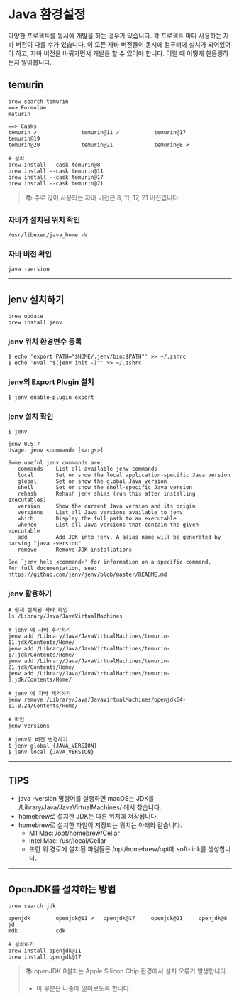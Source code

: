 # Java 환경설정

다양한 프로젝트를 동시에 개발을 하는 경우가 있습니다. 각 프로젝트 마다 사용하는 자바 버전이 다를 수가
있습니다. 이 모든 자바 버전들이 동시에 컴퓨터에 설치가 되어있어야 하고, 자바 버전을 바꿔가면서 개발을
할 수 있어야 합니다. 이럴 때 어떻게 핸들링하는지 알아봅니다.

## temurin

```shell
brew search temurin
==> Formulae
maturin

==> Casks
temurin ✔              temurin@11 ✔           temurin@17             temurin@19
temurin@20             temurin@21             temurin@8 ✔

# 설치
brew install --cask temurin@8
brew install --cask temurin@11
brew install --cask temurin@17
brew install --cask temurin@21
```

> 📚 주로 많이 사용되는 자바 버전은 8, 11, 17, 21 버전입니다.

### 자바가 설치된 위치 확인

```shell
/usr/libexec/java_home -V
```

### 자바 버전 확인

```shell
java -version
```

---

## jenv 설치하기

```shell
brew update
brew install jenv
```

### jenv 위치 환경변수 등록

```shell
$ echo 'export PATH="$HOME/.jenv/bin:$PATH"' >> ~/.zshrc
$ echo 'eval "$(jenv init -)"' >> ~/.zshrc
```

### jenv의 Export Plugin 설치

```shell
$ jenv enable-plugin export
```

### jenv 설치 확인

```shell
$ jenv

jenv 0.5.7
Usage: jenv <command> [<args>]

Some useful jenv commands are:
   commands    List all available jenv commands
   local       Set or show the local application-specific Java version
   global      Set or show the global Java version
   shell       Set or show the shell-specific Java version
   rehash      Rehash jenv shims (run this after installing executables)
   version     Show the current Java version and its origin
   versions    List all Java versions available to jenv
   which       Display the full path to an executable
   whence      List all Java versions that contain the given executable
   add         Add JDK into jenv. A alias name will be generated by parsing "java -version"
   remove      Remove JDK installations

See `jenv help <command>' for information on a specific command.
For full documentation, see: https://github.com/jenv/jenv/blob/master/README.md
```

### jenv 활용하기

```shell
# 현재 설치된 자바 확인
ls /Library/Java/JavaVirtualMachines

# jenv 에 자바 추가하기
jenv add /Library/Java/JavaVirtualMachines/temurin-11.jdk/Contents/Home/
jenv add /Library/Java/JavaVirtualMachines/temurin-17.jdk/Contents/Home/
jenv add /Library/Java/JavaVirtualMachines/temurin-21.jdk/Contents/Home/
jenv add /Library/Java/JavaVirtualMachines/temurin-8.jdk/Contents/Home/

# jenv 에 자바 제거하기
jenv remove /Library/Java/JavaVirtualMachines/openjdk64-11.0.24/Contents/Home/

# 확인
jenv versions

# jenv로 버전 변경하기
$ jenv global {JAVA_VERSION}
$ jenv local {JAVA_VERSION}
```

---

## TIPS

- java -version 명령어를 실행하면 macOS는 JDK를 /Library/Java/JavaVirtualMachines/
  에서 찾습니다.
- homebrew로 설치한 JDK는 다른 위치에 저장됩니다.
- homebrew로 설치한 파일이 저장되는 위치는 아래와 같습니다.
  - M1 Mac: /opt/homebrew/Cellar
  - Intel Mac: /usr/local/Cellar
  - 또한 위 경로에 설치된 파일들은 /opt/homebrew/opt에 soft-link를 생성합니다.

---

## OpenJDK를 설치하는 방법

```shell
brew search jdk

openjdk        openjdk@11 ✔   openjdk@17     openjdk@21     openjdk@8      jd
mdk            cdk

# 설치하기
brew install openjdk@11
brew install openjdk@17
```

> 📚 openJDK 8설치는 Apple Silicon Chip 환경에서 설치 오류가 발생합니다.
>
> - 이 부분은 나중에 알아보도록 합니다.
